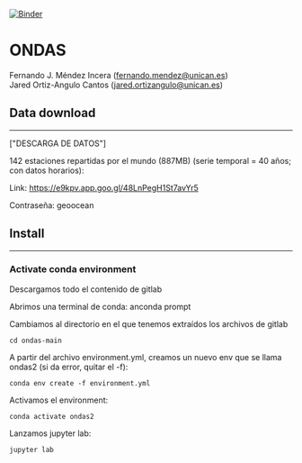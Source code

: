 [![Binder](https://mybinder.org/badge_logo.svg)](https://mybinder.org/v2/gl/geoocean%2Fcourses%2Fwaves/HEAD?urlpath=tree/)

# ONDAS

Fernando J. Méndez Incera (fernando.mendez@unican.es)\
Jared Ortiz-Angulo Cantos (jared.ortizangulo@unican.es)

<a name="ins"></a>
## Data download
- - -
["DESCARGA DE DATOS"]

142 estaciones repartidas por el mundo (887MB) (serie temporal = 40 años; con datos horarios):

Link: https://e9kpv.app.goo.gl/48LnPegH1St7avYr5

Contraseña: geoocean

<a name="ins"></a>
## Install
- - -


### Activate conda environment


Descargamos todo el contenido de gitlab

Abrimos una terminal de conda: anconda prompt


Cambiamos al directorio en el que tenemos extraídos los archivos de gitlab

```
cd ondas-main
```

A partir del archivo environment.yml, creamos un nuevo env que se llama ondas2 (si da error, quitar el -f):

```
conda env create -f environment.yml
```


Activamos el environment:

```
conda activate ondas2

```

Lanzamos jupyter lab:

```
jupyter lab

```


